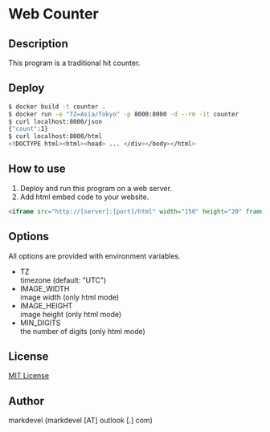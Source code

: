 Web Counter
===========

## Description

This program is a traditional hit counter.

## Deploy

```bash
$ docker build -t counter .
$ docker run -e "TZ=Asia/Tokyo" -p 8000:8000 -d --rm -it counter
$ curl localhost:8000/json
{"count":1}
$ curl localhost:8000/html
<!DOCTYPE html><html><head> ... </div></body></html>
```

## How to use

1. Deploy and run this program on a web server.
2. Add html embed code to your website.
 
```html
<iframe src="http://[server]:[port]/html" width="150" height="20" frameborder="0">
```

## Options

All options are provided with environment variables.

- TZ  
  timezone (default: "UTC")
- IMAGE_WIDTH  
  image width (only html mode)
- IMAGE_HEIGHT  
  image height (only html mode)
- MIN_DIGITS   
  the number of digits (only html mode)

## License
[MIT License](https://opensource.org/licenses/MIT)

## Author
markdevel (markdevel [AT] outlook [.] com)
